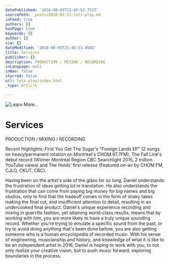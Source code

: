 ```yaml
---
datePublished: '2016-08-03T21:45:53.753Z'
sourcePath: _posts/2016-01-21-lets-play.md
inFeed: true
authors: []
hasPage: true
keywords: []
author: []
via: {}
dateModified: '2016-08-03T21:45:53.456Z'
title: Services
publisher: {}
description: PRODUCTION / MIXING / RECORDING
inLanguage: null
inNav: false
starred: false
url: lets-play/index.html
_type: Article

---
```

![Learn More...](https://the-grid-user-content.s3-us-west-2.amazonaws.com/57e5f811-033c-472c-994d-d73988b68902.png)

# Services

PRODUCTION / MIXING / RECORDING

Recent Highlights: First You Get The Sugar's "Foreign Lands EP" (2 songs on heavy/permanent rotation on Montreal's CHOM 97.7FM), The Fall Line's debut record (Winner Montreal Region CBC Searchlight 2015, 2 million YouTube views) and The Holds' first release (Featured on-air by CHOM FM, CJLO, CKUT, CBC).

Having been on the artist's side of the glass for so long, Daniel understands the frustration of ideas getting lot in translation. He also understands the frustration that can come from paying big money for big names and big studios, only to find that the tradeoff comes in the form of shaky takes making the final cut, and insufficient attention to detail, resulting in an undercooked final product. Daniel's unique experience recording and mixing in guerrilla fashion, yet attaining world-class results, means that by working with him, you are more likely to have a truly unique sounding record. Whether you're trying to emulate a specific sound from the past, or try to avoid doing anything that's been done before, you are also getting someone who is a human encyclopedia of recorded music. With his sense of engineering, musicianship and history, and knowledge of what it is like to be an independent artist in 2016, Daniel is hoping to work with you, to not only realize your creative vision, but to push music forward, exploring boundaries in the process.